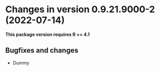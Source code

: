 




<!-- NEWS.md was auto-generated by NEWS.Rmd. Please DO NOT edit by hand!-->

# Changes in version 0.9.21.9000-2 (2022-07-14)

**This package version requires R \>= 4.1**

## Bugfixes and changes

-   Dummy
